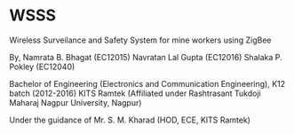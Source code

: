 # WSSS
Wireless Surveilance and Safety System for mine workers using ZigBee

By,
Namrata B. Bhagat (EC12015)
Navratan Lal Gupta (EC12016)
Shalaka P. Pokley (EC12040)

Bachelor of Engineering (Electronics and Communication Engineering), K12 batch (2012-2016)
KITS Ramtek (Affiliated under Rashtrasant Tukdoji Maharaj Nagpur University, Nagpur)


Under the guidance of
Mr. S. M. Kharad (HOD, ECE, KITS Ramtek)

